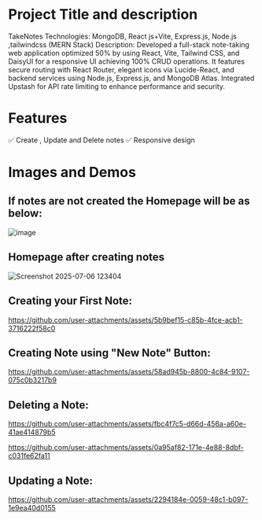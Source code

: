 # Project Title and description
TakeNotes
Technologies: MongoDB, React js+Vite, Express.js, Node.js ,tailwindcss (MERN Stack)
Description: Developed a full-stack note-taking web application optimized 50% by using React, Vite, Tailwind
 CSS, and DaisyUI for a responsive UI achieving 100% CRUD operations. It features secure routing with React
 Router, elegant icons via Lucide-React, and backend services using Node.js, Express.js, and MongoDB Atlas.
 Integrated Upstash for API rate limiting to enhance performance and security.

 # Features
✅ Create , Update and Delete notes
✅ Responsive design

# Images and Demos
## If notes are not created the Homepage will be as below:
![image](https://github.com/user-attachments/assets/87262360-a63c-4664-9cd6-9a8311f6d38a)


## Homepage after creating notes

![Screenshot 2025-07-06 123404](https://github.com/user-attachments/assets/5c6ed486-cd20-420f-8c89-d13177136e32)

## Creating your First Note:







https://github.com/user-attachments/assets/5b9bef15-c85b-4fce-acb1-3716222f58c0








## Creating Note using "New Note" Button:


https://github.com/user-attachments/assets/58ad945b-8800-4c84-9107-075c0b3217b9


## Deleting a Note:





https://github.com/user-attachments/assets/fbc4f7c5-d66d-456a-a60e-41ae414879b5





https://github.com/user-attachments/assets/0a95af82-171e-4e88-8dbf-c031fe62fa11



## Updating a Note:


https://github.com/user-attachments/assets/2294184e-0059-48c1-b097-1e9ea40d0155



